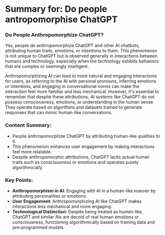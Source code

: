 # Summary for: Do people antropomorphise ChatGPT 

### **Do People Anthropomorphize ChatGPT?**

Yes, people do anthropomorphize ChatGPT and other AI chatbots, attributing human traits, emotions, or intentions to them. This phenomenon is not unique to ChatGPT but is observed generally in interactions between humans and technology, especially when the technology exhibits behaviors that are complex or seemingly intelligent.

Anthropomorphizing AI can lead to more natural and engaging interactions for users, as referring to the AI with personal pronouns, inferring emotions or intentions, and engaging in conversational norms can make the interaction feel more familiar and less mechanical. However, it's essential to remember that despite these attributions, AI systems like ChatGPT do not possess consciousness, emotions, or understanding in the human sense. They operate based on algorithms and datasets trained to generate responses that can mimic human-like conversations.

### **Content Summary:**

- People anthropomorphize ChatGPT by attributing human-like qualities to it.
- This phenomenon enhances user engagement by making interactions feel more relatable.
- Despite anthropomorphic attributions, ChatGPT lacks actual human traits such as consciousness or emotions and operates purely algorithmically.

### **Key Points:**

- **Anthropomorphism in AI**: Engaging with AI in a human-like manner by attributing personalities or emotions.
- **User Engagement**: Anthropomorphizing AI like ChatGPT makes interactions less mechanical and more engaging.
- **Technological Distinction**: Despite being treated as human-like, ChatGPT and similar AIs are devoid of real human emotions or consciousness, functioning algorithmically based on training data and pre-programmed models.